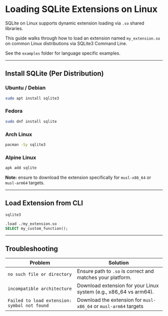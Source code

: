 # Loading SQLite Extensions on Linux

SQLite on Linux supports dynamic extension loading via `.so` shared libraries. 

This guide walks through how to load an extension named `my_extension.so` on common Linux distributions via SQLite3 Command Line. 

See the `examples` folder for language specific examples.

---

## Install SQLite (Per Distribution)

### Ubuntu / Debian

```bash
sudo apt install sqlite3
```

### Fedora

```bash
sudo dnf install sqlite
```

### Arch Linux

```bash
pacman -Sy sqlite3
```

### Alpine Linux

```bash
apk add sqlite
```

**Note:** ensure to download the extension specifically for `musl-x86_64` or `musl-arm64` targets.

---

## Load Extension from CLI

```bash
sqlite3
```

```sql
.load ./my_extension.so
SELECT my_custom_function();
```

---

## Troubleshooting

| Problem                                      | Solution                                                              |
| -------------------------------------------- | --------------------------------------------------------------------- |
| `no such file or directory`                  | Ensure path to `.so` is correct and matches your platform.            |
| `incompatible architecture`                  | Download extension for your Linux system (e.g., x86\_64 vs arm64).    |
| `Failed to load extension: symbol not found` | Download the extension for `musl-x86_64` or `musl-arm64` targets  |
